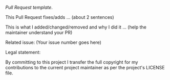 _Pull Request template_.

This Pull Request fixes/adds ... (about 2 sentences)

This is what I added/changed/removed and why I did it ... (help the maintainer understand your PR)

Related issue: (Your issue number goes here)

Legal statement:

By committing to this project I transfer the full copyright for my contributions
to the current project maintainer as per the project's LICENSE file.
